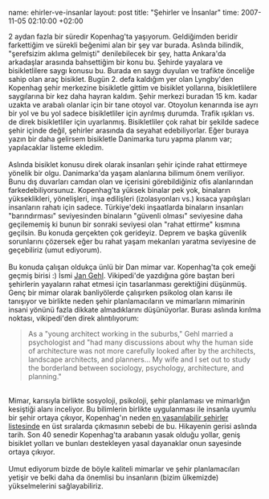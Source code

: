 name: ehirler-ve-insanlar
layout: post
title: "Şehirler ve İnsanlar"
time: 2007-11-05 02:10:00 +02:00

2 aydan fazla bir süredir Kopenhag'ta yaşıyorum. Geldiğimden beridir farkettiğim ve sürekli beğenimi alan bir şey var burada. Aslında bilindik, "şerefsizim aklıma gelmişti" denilebilecek bir şey, hatta Ankara'da arkadaşlar arasında bahsettiğim bir konu bu. Şehirde yayalara ve bisikletlilere saygı konusu bu. Burada en saygı duyulan ve trafikte önceliğe sahip olan araç bisiklet. Bugün 2. defa kaldığım yer olan Lyngby'den Kopenhag şehir merkezine bisikletle gittim ve bisiklet yollarına, bisikletlilere saygılarına bir kez daha hayran kaldım. Şehir merkezi buradan 15 km. kadar uzakta ve arabalı olanlar için bir tane otoyol var. Otoyolun kenarında ise ayrı bir yol ve bu yol sadece bisikletliler için ayrılmış durumda. Trafik ışıkları vs. de direk bisikletliler için uyarlanmış. Bisikletliler çok rahat bir şekilde sadece şehir içinde değil, şehirler arasında da seyahat edebiliyorlar. Eğer buraya yazın bir daha gelirsem bisikletle Danimarka turu yapma planım var; yapılacaklar listeme ekledim.<br /><br />Aslında bisiklet konusu direk olarak insanları şehir içinde rahat ettirmeye yönelik bir olgu. Danimarka'da yaşam alanlarına bilimum önem veriliyor. Bunu dış duvarları camdan olan ve içerisini görebildiğiniz ofis alanlarından farkedebiliyorsunuz. Kopenhag'ta yüksek binalar pek yok, binaların yükseklikleri, yönelişleri, inşa edilişleri (izolasyonları vs.) kısaca yapılışları insanların rahatı için sadece. Türkiye'deki inşaatlarda binaların insanları "barındırması" seviyesinden binaların "güvenli olması" seviyesine daha geçilememiş ki bunun bir sonraki seviyesi olan "rahat ettirme" kısmına geçilsin. Bu konuda gerçekten çok gerideyiz. Deprem ve başka güvenlik sorunlarını çözersek eğer bu rahat yaşam mekanları yaratma seviyesine de geçebiliriz (umut ediyorum).<br /><br />Bu konuda çalışan oldukça ünlü bir Dan mimar var. Kopenhag'ta çok emeği geçmiş birisi :) İsmi <a href="http://en.wikipedia.org/wiki/Jan_Gehl">Jan Gehl</a>. Vikipedi'de yazdığına göre baştan beri şehirlerin yayaların rahat etmesi için tasarlanması gerektiğini düşünmüş. Genç bir mimar olarak banliyölerde çalışırken psikolog olan karısı ile tanışıyor ve birlikte neden şehir planlamacıların ve mimarların mimarinin insani yönünü fazla dikkate almadıklarını düşünüyorlar. Burası aslında kırılma noktası, vikipedi'den direk alıntılıyorum:<br /><blockquote>As a "young architect working in the suburbs," Gehl married a psychologist and "had many discussions about why the human side of architecture was not more carefully looked after by the architects, landscape architects, and planners... My wife and I set out to study the borderland between sociology, psychology, architecture, and planning."</blockquote><br />Mimar, karısıyla birlikte sosyoloji, psikoloji, şehir planlaması ve mimarlığın  kesiştiği alanı inceliyor. Bu bilimlerin birlikte uygulanması ile insanla uyumlu bir şehir ortaya çıkıyor, Kopenhag'ın neden <a href="http://www.monocle.com/sections/edits/Web-Articles/Copenhagen/">en yaşanılabilir şehirler listesinde</a> en üst sıralarda çıkmasının sebebi de bu. Hikayenin gerisi aslında tarih. Son 40 senedir Kopenhag'ta arabanın yasak olduğu yollar, geniş bisiklet yolları ve bunları destekleyen yasal dayanaklar onun sayesinde ortaya çıkıyor.<br /><br />Umut ediyorum bizde de böyle kaliteli mimarlar ve şehir planlamacıları yetişir ve belki daha da önemlisi bu insanların (bizim ülkemizde) yükselmelerini sağlayabiliriz.
